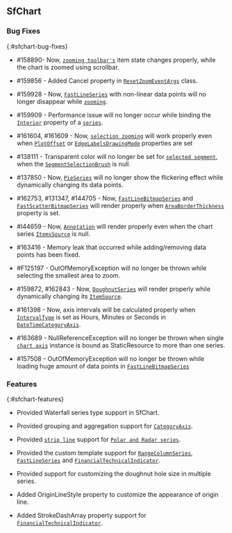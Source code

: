## SfChart

### Bug Fixes
{:#sfchart-bug-fixes}


*  \#158890- Now, [`zooming toolbar's`](http://help.syncfusion.com/wp8/sfchart/interactive-features#zooming-toolbar) item state changes properly, while the chart is zoomed using scrollbar.

*  \#159856 - Added Cancel property in [`ResetZoomEventArgs`](http://help.syncfusion.com/cr/cref_files/wp8/sfchart/Syncfusion.SfChart.WP~Syncfusion.UI.Xaml.Charts.ResetZoomEventArgs.html) class.

*  \#159928 - Now, [`FastLineSeries`](https://help.syncfusion.com/wp8/sfchart/series#fast-charts) with non-linear data points will no longer disappear while [`zooming`](https://help.syncfusion.com/wp8/sfchart/interactive-features#zoom-and-pan).

*  \#159909 - Performance issue will no longer occur while binding the [`Interior`](https://help.syncfusion.com/cr/cref_files/wp8/sfchart/Syncfusion.SfChart.WP~Syncfusion.UI.Xaml.Charts.ChartSeriesBase~InteriorProperty.html) property of a [`series`](https://help.syncfusion.com/wp8/sfchart/series).

*  \#161604, #161609 - Now, [`selection zooming`](https://help.syncfusion.com/wp8/sfchart/interactive-features#zooming-and-panning) will work properly even when [`PlotOffset`](https://help.syncfusion.com/cr/cref_files/wp8/sfchart/Syncfusion.SfChart.WP~Syncfusion.UI.Xaml.Charts.ChartAxis~PlotOffset.html) or [`EdgeLabelsDrawingMode`](https://help.syncfusion.com/cr/cref_files/wp8/sfchart/Syncfusion.SfChart.WP~Syncfusion.UI.Xaml.Charts.ChartAxis~EdgeLabelsDrawingMode.html) properties are set

*  \#138111 - Transparent color will no longer be set for [`selected segment`](https://help.syncfusion.com/wp8/sfchart/interactive-features#segmentselection), when the [`SegmentSelectionBrush`](https://help.syncfusion.com/cr/cref_files/wp8/sfchart/Syncfusion.SfChart.WP~Syncfusion.UI.Xaml.Charts.ColumnSeries~SegmentSelectionBrushProperty.html) is null.

*  \#137850 - Now, [`PieSeries`](https://help.syncfusion.com/wp8/sfchart/series#pie-and-doughnut-charts) will no longer show the flickering effect while dynamically changing its data points.

*  \#162753, #131347, #144705 - Now, [`FastLineBitmapSeries`](https://help.syncfusion.com/wp8/sfchart/series#fast-line-bitmap) and [`FastScatterBitmapSeries`](https://help.syncfusion.com/wp8/sfchart/series#fast-scatter) will render properly when [`AreaBorderThickness`](https://help.syncfusion.com/cr/cref_files/wp8/sfchart/Syncfusion.SfChart.WP~Syncfusion.UI.Xaml.Charts.SfChart~AreaBorderThicknessProperty.html) property is set.

*  \#I44659 - Now, [`Annotation`](https://help.syncfusion.com/wp8/sfchart/annotations)  will render properly even when the chart series [`ItemsSource`](https://help.syncfusion.com/cr/cref_files/wp8/sfchart/Syncfusion.SfChart.WP~Syncfusion.UI.Xaml.Charts.ChartSeriesBase~ItemsSourceProperty.html) is null.

*  \#163416 -  Memory leak that occurred while adding/removing data points has been fixed.

*  \#F125197 - OutOfMemoryException will no longer be thrown while selecting the smallest area to zoom.

*  \#159872, #162843 - Now, [`DoughnutSeries`](https://help.syncfusion.com/wp8/sfchart/series#pie-and-doughnut-charts) will render properly while dynamically changing its [`ItemSource`](https://help.syncfusion.com/cr/cref_files/wp8/sfchart/Syncfusion.SfChart.WP~Syncfusion.UI.Xaml.Charts.ChartSeriesBase~ItemsSourceProperty.html).

*  \#161398 -  Now, axis intervals will be calculated properly when [`IntervalType`](https://help.syncfusion.com/cr/cref_files/wp8/sfchart/Syncfusion.SfChart.WP~Syncfusion.UI.Xaml.Charts.DateTimeCategoryAxis~IntervalTypeProperty.html) is set as Hours, Minutes or Seconds in [`DateTimeCategoryAxis`](https://help.syncfusion.com/wp8/sfchart/axis#datetimecategoryaxis).

*  \#163689 - NullReferenceException will no longer be thrown when single [`chart axis`](https://help.syncfusion.com/wp8/sfchart/axis) instance is bound as StaticResource to more than one series. 

*  \#157508 - OutOfMemoryException will no longer be thrown while loading huge amount of data points in [`FastLineBitmapSeries`](https://help.syncfusion.com/wp8/sfchart/series#fast-line-bitmap)



### Features
{:#sfchart-features}


*  Provided Waterfall series type support in SfChart.

*  Provided grouping and aggregation support for [`CategoryAxis`](https://help.syncfusion.com/wp8/sfchart/axis#categoryaxis). 

*  Provided [`strip line`](https://help.syncfusion.com/wp8/sfchart/striplines) support for [`Polar and Radar series`](https://help.syncfusion.com/wp8/sfchart/series#radar-and-polar-charts).

*  Provided the custom template support for [`RangeColumnSeries`](https://help.syncfusion.com/wp8/sfchart/series#range-column), [`FastLineSeries`](https://help.syncfusion.com/wp8/sfchart/series#fast-line) and [`FinancialTechnicalIndicator`](https://help.syncfusion.com/wp8/sfchart/technical-indicators).

*  Provided support for customizing the doughnut hole size in multiple series.

*  Added OriginLineStyle property to customize the appearance of origin line.

*  Added StrokeDashArray property support for [`FinancialTechnicalIndicator`](https://help.syncfusion.com/wp8/sfchart/technical-indicators).



